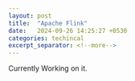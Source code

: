 ```yaml
---
layout: post
title:  "Apache Flink"
date:   2024-09-26 14:25:27 +0530
categories: techincal
excerpt_separator: <!--more-->
---
```

Currently Working on it.
<!--more-->